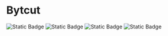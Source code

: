 # Bytcut

<img alt="Static Badge" src="https://img.shields.io/badge/Bytcut-Python-blue">
<img alt="Static Badge" src="https://img.shields.io/badge/Python-Tool-green">
<img alt="Static Badge" src="https://img.shields.io/badge/Testing-Tool-purple">
<img alt="Static Badge" src="https://img.shields.io/badge/Status-Beta-orange">
